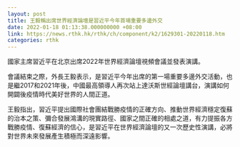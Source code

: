 ```yaml
---
layout: post
title: 王毅稱出席世界經濟論壇是習近平今年首場重要多邊外交
date: 2022-01-18 01:13:38.000000000 +08:00
link: https://news.rthk.hk/rthk/ch/component/k2/1629301-20220118.htm
categories: rthk
---
```


國家主席習近平在北京出席2022年世界經濟論壇視頻會議並發表演講。

會議結束之際，外長王毅表示，是習近平今年出席的第一場重要多邊外交活動，也是繼2017和2021年後，中國最高領導人再次站上達沃斯世經論壇講台，演講如何開闢後疫情時代美好世界的人間正道。

王毅指出，習近平提出國際社會團結戰勝疫情的正確方向、推動世界經濟穩定復蘇的治本之策、彌合發展鴻溝的現實路徑、國家之間正確的相處之道，有力提振各方戰勝疫情、復蘇經濟的信心，是習近平在世界經濟論壇的又一次歷史性演講，必將對世界未來發展產生積極而深遠影響。
